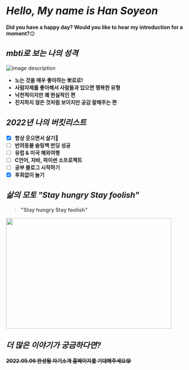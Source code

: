 # *Hello, My name is Han Soyeon* 
**Did you have a happy day? Would you like to hear my introduction for a moment?**:blush:

## *mbti로 보는 나의 성격*
![image description](https://user-images.githubusercontent.com/86066543/165083267-fe8d5d76-d126-449c-a1ec-7c737dd7ea7f.png)

- **노는 것을 매우 좋아하는 뽀로로!**
- **사람자체를 좋아해서 사람들과 있으면 행복한 유형**
- **낙천적이지만 꽤 현실적인 편**
- **진지하지 않은 것처럼 보이지만 공감 잘해주는 편**
    
## *2022년 나의 버킷리스트*
- [x] **항상 웃으면서 살기**:star2:
- [ ] **반려동물 슬링백 펀딩 성공**
- [ ] **유럽 & 미국 해외여행**
- [ ] **C언어, 자바, 파이썬 소프로젝트**
- [ ] **공부 블로그 시작하기**
- [x] **후회없이 놀기**

## *삶의 모토 "Stay hungry Stay foolish"*
> **"Stay hungry Stay foolish"**
<img src="https://user-images.githubusercontent.com/86066543/165087445-579fb3a5-df9c-466a-b831-37817511df08.gif" height="300px" width="450px">


## *더 많은 이야기가 궁금하다면?*
~~**2022.05.06 완성될 자기소개 홈페이지를 기대해주세요:stuck_out_tongue_closed_eyes:**~~

